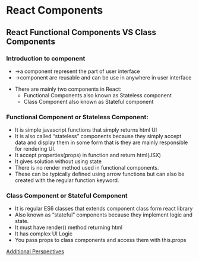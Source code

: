 # React Components

## React Functional Components VS Class Components

### Introduction to component

- ->a component represent the part of user interface
- ->component are reusable and can be use in anywhere in user interface

* There are mainly two components in React:
  - Functional Components also known as Stateless component
  - Class Component also known as Stateful component

### Functional Component or Stateless Component:

- It is simple javascript functions that simply returns html UI
- It is also called “stateless” components because they simply accept data and display them in some form that is they are mainly responsible for rendering UI.
- It accept properties(props) in function and return html(JSX)
- It gives solution without using state
- There is no render method used in functional components.
- These can be typically defined using arrow functions but can also be created with the regular function keyword.

### Class Component or Stateful Component

- It is regular ES6 classes that extends component class form react library
- Also known as “stateful” components because they implement logic and state.
- It must have render() method returning html
- It has complex UI Logic
- You pass props to class components and access them with this.props

[Additional Perspectives](https://articles.wesionary.team/react-functional-components-vs-class-components-86a2d2821a22)

